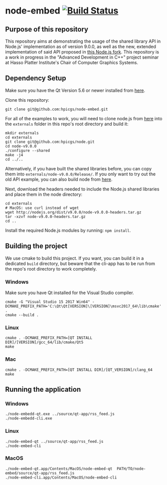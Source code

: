 # node-embed [![Build Status](https://travis-ci.org/hpicgs/node-embed.svg?branch=master)](https://travis-ci.org/hpicgs/node-embed)

## Purpose of this repository

This repository aims at demonstrating the usage of the shared library API in Node.js' implementation as of version 9.0.0, as well as the new, extended implementation of said API proposed in [this Node.js fork](https://github.com/hpicgs/node). This repository is a work in progress in the "Advanced Development in C++" project seminar at Hasso Platter Institute's Chair of Computer Graphics Systems.

## Dependency Setup

Make sure you have the Qt Version 5.6 or newer installed from [here](https://download.qt.io/official_releases/qt/).

Clone this repository:
```
git clone git@github.com:hpicgs/node-embed.git
```

For all of the examples to work, you will need to clone node.js from [here](https://github.com/hpicgs/node) into the ```externals``` folder in this repo's root directory and build it:
```
mkdir externals
cd externals
git clone git@github.com:hpicgs/node.git
cd node-v9.0.0
./configure --shared
make -j4
cd ../..
```
Alternatively, if you have built the shared libraries before, you can copy them into ```externals/node-v9.0.0/Release/```. If you only want to try out the old API example, you can also build node from [here](http://nodejs.org/dist/v9.0.0/node-v9.0.0.tar.gz).

Next, download the headers needed to include the Node.js shared libraries and place them in the node directory:
```
cd externals
# MacOS: use curl instead of wget
wget http://nodejs.org/dist/v9.0.0/node-v9.0.0-headers.tar.gz
tar -xzvf node-v9.0.0-headers.tar.gz
cd ..
```
Install the required Node.js modules by running: ```npm install```.

## Building the project

We use cmake to build this project. If you want, you can build it in a dedicated ```build``` directory, but beware that the cli-app has to be run from the repo's root directory to work completely.

### Windows

Make sure you have Qt installed for the Visual Studio compiler.

```
cmake -G "Visual Studio 15 2017 Win64" -DCMAKE_PREFIX_PATH='C:\Qt\Qt[VERSION]\[VERSION]\msvc2017_64\lib\cmake' .
cmake --build .
```

### Linux

```
cmake . -DCMAKE_PREFIX_PATH=[QT INSTALL DIR]/[VERSION]/gcc_64/lib/cmake/Qt5
make
```

### Mac

```
cmake . -DCMAKE_PREFIX_PATH=[QT INSTALL DIR]/[QT_VERSION]/clang_64
make
```

## Running the application

### Windows
```
./node-embedd-qt.exe ../source/qt-app/rss_feed.js
./node-embedd-cli.exe
```

### Linux
```
./node-embed-qt ../source/qt-app/rss_feed.js
./node-embed-cli
```

### MacOS
```
./node-embed-qt.app/Contents/MacOS/node-embed-qt  PATH/TO/node-embed/source/qt-app/rss_feed.js
./node-embed-cli.app/Contents/MacOS/node-embed-cli
```
